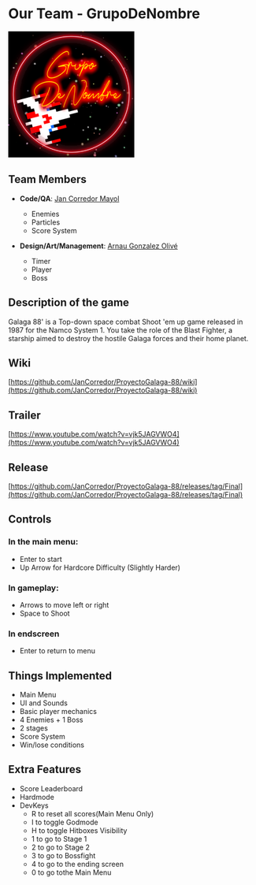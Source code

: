 # Our Team - GrupoDeNombre
<img src="resources/Wiki/Sprites/GrupoDeNombre.png" alt="GrupoDeNombre Logo">

## Team Members
* **Code/QA**: [Jan Corredor Mayol](https://github.com/JanCorredor)<br>
    -  Enemies
    -  Particles
    -  Score System

* **Design/Art/Management**: [Arnau Gonzalez Olivé](https://github.com/Arnauwu)<br>
     - Timer
     - Player
     - Boss

## Description of the game
Galaga 88' is a Top-down space combat Shoot 'em up game released in 1987 for the Namco System 1.
You take the role of the Blast Fighter, a starship aimed to destroy the hostile Galaga forces and their home planet.

## Wiki
[https://github.com/JanCorredor/ProyectoGalaga-88/wiki](https://github.com/JanCorredor/ProyectoGalaga-88/wiki)

## Trailer
[https://www.youtube.com/watch?v=vjk5JAGVWO4](https://www.youtube.com/watch?v=vjk5JAGVWO4)

## Release
[https://github.com/JanCorredor/ProyectoGalaga-88/releases/tag/Final](https://github.com/JanCorredor/ProyectoGalaga-88/releases/tag/Final)

## Controls
### In the main menu:
- Enter to start
- Up Arrow for Hardcore Difficulty (Slightly Harder)

### In gameplay:
- Arrows to move left or right
- Space to Shoot

### In endscreen
- Enter to return to menu


## Things Implemented
- Main Menu
- UI and Sounds
- Basic player mechanics
- 4 Enemies + 1 Boss
- 2 stages
- Score System
- Win/lose conditions

## Extra Features
- Score Leaderboard
- Hardmode
- DevKeys
    - R to reset all scores(Main Menu Only)
    - I to toggle Godmode
    - H to toggle Hitboxes Visibility
    - 1 to go to Stage 1
    - 2 to go to Stage 2
    - 3 to go to Bossfight 
    - 4 to go to the ending screen
    - 0 to go tothe Main Menu 
      

